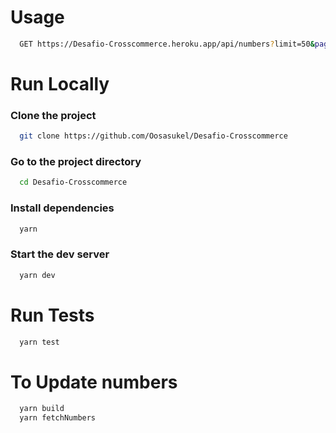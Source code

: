 # Usage

```bash
  GET https://Desafio-Crosscommerce.heroku.app/api/numbers?limit=50&page=1
```

# Run Locally

### Clone the project

```bash
  git clone https://github.com/Oosasukel/Desafio-Crosscommerce
```

### Go to the project directory

```bash
  cd Desafio-Crosscommerce
```

### Install dependencies

```bash
  yarn
```

### Start the dev server

```bash
  yarn dev
```

# Run Tests

```bash
  yarn test
```

# To Update numbers

```bash
  yarn build
  yarn fetchNumbers
```